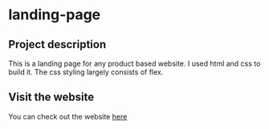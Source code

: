 # landing-page

## Project description
This is a landing page for any product based website. I used html and css to build it. The css styling largely consists of flex.

## Visit the website
You can check out the website [here](https://rizzitsinha.github.io/landing-page/)
